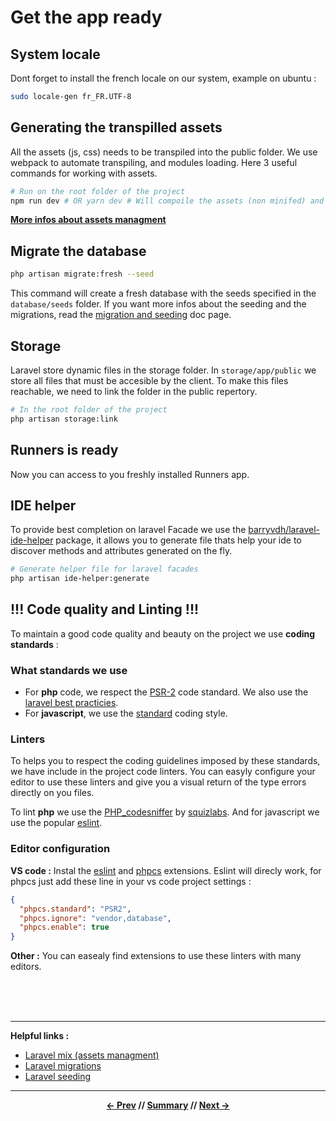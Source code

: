 # Get the app ready

## System locale

Dont forget to install the french locale on our system, example on ubuntu :

```sh
sudo locale-gen fr_FR.UTF-8
```

## Generating the transpilled assets

All the assets (js, css) needs to be transpiled into the public folder. We use webpack to automate transpiling, and modules loading. Here 3 useful commands for working with assets.
```sh
# Run on the root folder of the project
npm run dev # OR yarn dev # Will compoile the assets (non minifed) and generate source map (useful for dev)
```
[**More infos about assets managment**](../app/2_assets.md)

## Migrate the database

```sh
php artisan migrate:fresh --seed
```

This command will create a fresh database with the seeds specified in the `database/seeds` folder.
If you want more infos about the seeding and the migrations, read the [migration and seeding](../app/1_migrationAndSeeding.md) doc page.

## Storage

Laravel store dynamic files in the storage folder. In `storage/app/public` we store all files that must be accesible by the client. To make this files reachable, we need to link the folder in the public repertory.
```sh
# In the root folder of the project
php artisan storage:link
```

## Runners is ready

Now you can access to you freshly installed Runners app.

## IDE helper

To provide best completion on laravel Facade we use the [barryvdh/laravel-ide-helper](https://github.com/barryvdh/laravel-ide-helper) package, it allows you to generate file thats help your ide to discover methods and attributes generated on the fly.

```sh
# Generate helper file for laravel facades
php artisan ide-helper:generate
```

## !!! Code quality and Linting !!!

To maintain a good code quality and beauty on the project we use **coding standards** :

### What standards we use

* For **php** code, we respect the [PSR-2](https://www.php-fig.org/psr/psr-2/) code standard. We also use the [laravel best practicies](http://www.laravelbestpractices.com/).
* For **javascript**, we use the [standard](https://github.com/standard/standard) coding style.

### Linters

To helps you to respect the coding guidelines imposed by these standards, we have include in the project code linters. You can easyly configure your editor to use these linters and give you a visual return of the type errors directly on you files.

To lint **php** we use the [PHP_codesniffer](https://github.com/squizlabs/PHP_CodeSniffer) by [squizlabs](https://github.com/squizlabs). And for javascript we use the popular [eslint](https://github.com/eslint/eslint).

### Editor configuration

**VS code :**
Instal the [eslint](https://marketplace.visualstudio.com/items?itemName=dbaeumer.vscode-eslint) and [phpcs](https://marketplace.visualstudio.com/items?itemName=ikappas.phpcs) extensions.
Eslint will direcly work, for phpcs just add these line in your vs code project settings :

```json
{
  "phpcs.standard": "PSR2",
  "phpcs.ignore": "vendor,database",
  "phpcs.enable": true
}
```

**Other :**
You can easealy find extensions to use these linters with many editors.

<br>
<br>
<br>
<hr>

**Helpful links :**

* [Laravel mix (assets managment)](https://laravel.com/docs/5.5/mix)
* [Laravel migrations](https://laravel.com/docs/5.5/migrations)
* [Laravel seeding](https://laravel.com/docs/5.5/seeding)

<hr>
<div align="center">

**[<- Prev](3_homestead.md) // [Summary](../README.md) // [Next ->](../README.md)**

</div>